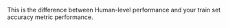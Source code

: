 This is the difference between Human-level performance and your train set accuracy metric performance.

